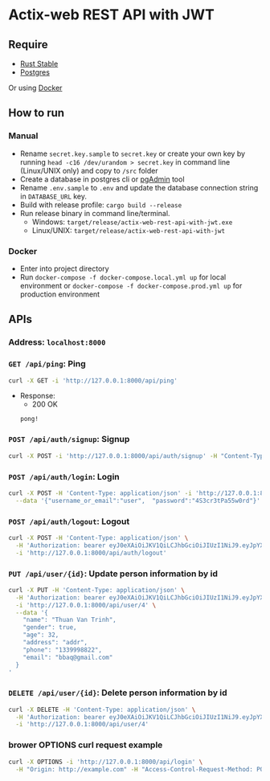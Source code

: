 # Actix-web REST API with JWT
## Require

- [Rust Stable](https://rustup.rs)
- [Postgres](https://www.postgresql.org/)

Or using [Docker](https://www.docker.com/)
## How to run
### Manual

- Rename `secret.key.sample` to `secret.key` or create your own key by running `head -c16 /dev/urandom > secret.key` in command line (Linux/UNIX only) and copy to `/src` folder
- Create a database in postgres cli or [pgAdmin](https://www.pgadmin.org/) tool
- Rename `.env.sample` to `.env` and update the database connection string in `DATABASE_URL` key.
- Build with release profile: `cargo build --release`
- Run release binary in command line/terminal.
  - Windows: `target/release/actix-web-rest-api-with-jwt.exe`
  - Linux/UNIX: `target/release/actix-web-rest-api-with-jwt`

### Docker

- Enter into project directory
- Run `docker-compose -f docker-compose.local.yml up` for local environment or `docker-compose -f docker-compose.prod.yml up` for production environment

## APIs

### Address: **`localhost:8000`**

### `GET /api/ping`: Ping
```bash
curl -X GET -i 'http://127.0.0.1:8000/api/ping'
```
- Response:
    - 200 OK
    ```
    pong!
    ```

### `POST /api/auth/signup`: Signup
```bash
curl -X POST -i 'http://127.0.0.1:8000/api/auth/signup' -H "Content-Type: application/json" --data '{"username": "thuan", "email": "thuan2172001@gmail.com", "password": "thuan123", "name": "Trinh Van Thuan", "gender": true, "age": 18, "address": "Dong Anh", "phone": "031231336033" }'
```
### `POST /api/auth/login`: Login
```bash
curl -X POST -H 'Content-Type: application/json' -i 'http://127.0.0.1:8000/api/auth/login'  \
  --data '{"username_or_email":"user",  "password":"4S3cr3tPa55w0rd"}'
```
### `POST /api/auth/logout`: Logout
```bash
curl -X POST -H 'Content-Type: application/json' \
  -H 'Authorization: bearer eyJ0eXAiOiJKV1QiLCJhbGciOiJIUzI1NiJ9.eyJpYXQiOjE1NzcyNTc4NzksImV4cCI6MTU3Nzg2MjY3OSwidXNlciI6ImMiLCJsb2dpbl9zZXNzaW9uIjoiYzUxNWE3NTg3NGYzNGVjNGFmNDJmNWE2M2QxMDVjMGYifQ.B9w6FxFdypb5GCRMKXZ9CZWFxQLFjvmPSusMCtcE-Ac' \
  -i 'http://127.0.0.1:8000/api/auth/logout'
```
### `PUT /api/user/{id}`: Update person information by id
```bash
curl -X PUT -H 'Content-Type: application/json' \
  -H 'Authorization: bearer eyJ0eXAiOiJKV1QiLCJhbGciOiJIUzI1NiJ9.eyJpYXQiOjE2MzQ3MTg3MTYsImV4cCI6MTYzNTMyMzUxNiwidXNlciI6InRodWFuIiwibG9naW5fc2Vzc2lvbiI6ImU3NWRhYTZiNGIxYjQ2NGJhYTNkNGI5OGNjMjdiMDM1In0.YB3EI2exYcxG1fhkxtGBdkyYaTei30OlPCtUHRB_ll0' \
  -i 'http://127.0.0.1:8000/api/user/4' \
  --data '{
    "name": "Thuan Van Trinh",
    "gender": true,
    "age": 32,
    "address": "addr",
    "phone": "1339998822",
    "email": "bbaq@gmail.com"
  }
'
```
### `DELETE /api/user/{id}`: Delete person information by id
```bash
curl -X DELETE -H 'Content-Type: application/json' \
  -H 'Authorization: bearer eyJ0eXAiOiJKV1QiLCJhbGciOiJIUzI1NiJ9.eyJpYXQiOjE2MzQ3MTg3MTYsImV4cCI6MTYzNTMyMzUxNiwidXNlciI6InRodWFuIiwibG9naW5fc2Vzc2lvbiI6ImU3NWRhYTZiNGIxYjQ2NGJhYTNkNGI5OGNjMjdiMDM1In0.YB3EI2exYcxG1fhkxtGBdkyYaTei30OlPCtUHRB_ll0' \
  -i 'http://127.0.0.1:8000/api/user/4'
```

### brower OPTIONS curl request example
```bash
curl -X OPTIONS -i 'http://127.0.0.1:8000/api/login' \
  -H "Origin: http://example.com" -H "Access-Control-Request-Method: POST"
```